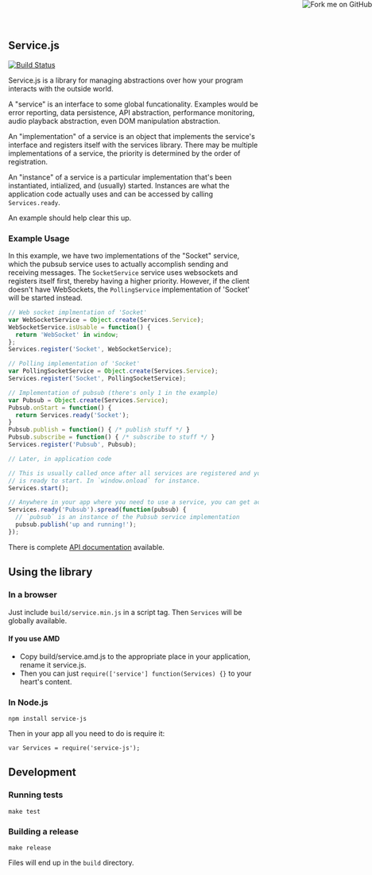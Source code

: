 Service.js
----------
[![Build Status][status-img]][status-page]

Service.js is a library for managing abstractions over how your program
interacts with the outside world.

A "service" is an interface to some global funcationality.
Examples would be error reporting, data persistence,
API abstraction, performance monitoring, audio playback abstraction, even
DOM manipulation abstraction.

An "implementation" of a service is an object that implements the service's
interface and registers itself with the services library. There may be multiple
implementations of a service, the priority is determined by the order of
registration.

An "instance" of a service is a particular implementation that's been
instantiated, intialized, and (usually) started. Instances are what the
application code actually uses and can be accessed by calling `Services.ready`.

An example should help clear this up.

### Example Usage
In this example, we have two implementations of the "Socket" service, which the
pubsub service uses to actually accomplish sending and receiving messages.
The `SocketService` service uses websockets and registers itself first, thereby
having a higher priority. However, if the client doesn't have WebSockets, the
`PollingService` implementation of 'Socket' will be started instead.

```javascript
// Web socket implmentation of 'Socket'
var WebSocketService = Object.create(Services.Service);
WebSocketService.isUsable = function() {
  return 'WebSocket' in window;
};
Services.register('Socket', WebSocketService);

// Polling implementation of 'Socket'
var PollingSocketService = Object.create(Services.Service);
Services.register('Socket', PollingSocketService);

// Implementation of pubsub (there's only 1 in the example)
var Pubsub = Object.create(Services.Service);
Pubsub.onStart = function() {
  return Services.ready('Socket');
}
Pubsub.publish = function() { /* publish stuff */ }
Pubsub.subscribe = function() { /* subscribe to stuff */ }
Services.register('Pubsub', Pubsub);

// Later, in application code

// This is usually called once after all services are registered and your app
// is ready to start. In `window.onload` for instance.
Services.start();

// Anywhere in your app where you need to use a service, you can get access
Services.ready('Pubsub').spread(function(pubsub) {
  // `pubsub` is an instance of the Pubsub service implementation
  pubsub.publish('up and running!');
});
```

There is complete [API documentation][api] available.

Using the library
-----------------

### In a browser

Just include `build/service.min.js` in a script tag. Then `Services` will be
globally available.

#### If you use AMD

- Copy build/service.amd.js to the appropriate place in your application, rename
it service.js.
- Then you can just `require(['service'] function(Services) {}` to your heart's
content.

### In Node.js
`npm install service-js`

Then in your app all you need to do is require it:

`var Services = require('service-js');`

Development
-----------

### Running tests
`make test`

### Building a release
`make release`

Files will end up in the `build` directory.

<a href="https://github.com/you"><img style="position: absolute; top: 0; right: 0; border: 0;" src="https://camo.githubusercontent.com/38ef81f8aca64bb9a64448d0d70f1308ef5341ab/68747470733a2f2f73332e616d617a6f6e6177732e636f6d2f6769746875622f726962626f6e732f666f726b6d655f72696768745f6461726b626c75655f3132313632312e706e67" alt="Fork me on GitHub" data-canonical-src="https://s3.amazonaws.com/github/ribbons/forkme_right_darkblue_121621.png"></a>

[status-img]: https://api.travis-ci.org/JustinTulloss/service.js.svg
[status-page]: https://travis-ci.org/JustinTulloss/service.js
[api]: http://justintulloss.github.io/service.js/
